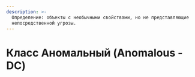 ```yaml
---
description: >-
  Определение: объекты с необычными свойствами, но не представляющие
  непосредственной угрозы.
---
```


# Класс Аномальный (Anomalous - DC)

